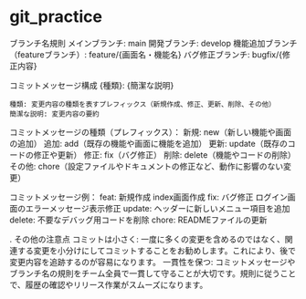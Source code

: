 # git_practice
ブランチ名規則
  メインブランチ: main
  開発ブランチ: develop
  機能追加ブランチ（featureブランチ）: feature/{画面名・機能名}
  バグ修正ブランチ: bugfix/{修正内容}

コミットメッセージ構成
  {種類}: {簡潔な説明}

    種類: 変更内容の種類を表すプレフィックス（新規作成、修正、更新、削除、その他）
    簡潔な説明: 変更内容の要約

  コミットメッセージの種類（プレフィックス）：
    新規: new（新しい機能や画面の追加）
    追加: add（既存の機能や画面に機能を追加）
    更新: update（既存のコードの修正や更新）
    修正: fix（バグ修正）
    削除: delete（機能やコードの削除）
    その他: chore（設定ファイルやドキュメントの修正など、動作に影響のない変更）

コミットメッセージ例：
  feat: 新規作成 index画面作成
  fix: バグ修正 ログイン画面のエラーメッセージ表示修正
  update: ヘッダーに新しいメニュー項目を追加
  delete: 不要なデバッグ用コードを削除
  chore: READMEファイルの更新

. その他の注意点
コミットは小さく: 
  一度に多くの変更を含めるのではなく、関連する変更を小分けにしてコミットすることをお勧めします。これにより、後で変更内容を追跡するのが容易になります。
一貫性を保つ: コミットメッセージやブランチ名の規則をチーム全員で一貫して守ることが大切です。規則に従うことで、履歴の確認やリリース作業がスムーズになります。
